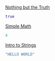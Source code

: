 [Nothing but the Truth](http://www.4clojure.com/problem/1)
```clojure
true
```

[Simple Math](http://www.4clojure.com/problem/2)
```clojure
4
```
[Intro to Strings](http://www.4clojure.com/problem/3)
```clojure
"HELLO WORLD"
```

